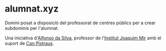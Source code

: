 # alumnat.xyz

Domini posat a disposició del professorat de centres públics per a crear subdominis per l'alumnat.

Una iniciativa d'[Alfonso da Silva](https://twitter.com/alfonsovng), professor de l'[Institut Joaquim Mir](https://agora.xtec.cat/iesjoaquimmir/) amb el suport de [Can Pistraus](https://canpistraus.cat/).


